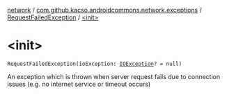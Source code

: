 [network](../../index.md) / [com.github.kacso.androidcommons.network.exceptions](../index.md) / [RequestFailedException](index.md) / [&lt;init&gt;](./-init-.md)

# &lt;init&gt;

`RequestFailedException(ioException: `[`IOException`](http://docs.oracle.com/javase/8/docs/api/java/io/IOException.html)`? = null)`

An exception which is thrown when server request fails due to connection issues (e.g. no internet service or
timeout occurs)

